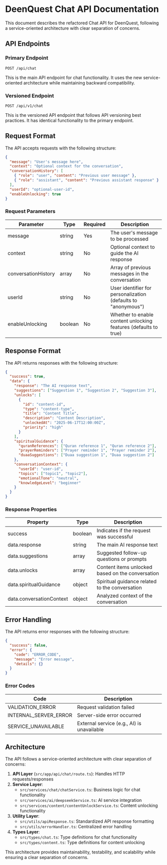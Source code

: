 # DeenQuest Chat API Documentation

This document describes the refactored Chat API for DeenQuest, following a service-oriented architecture with clear separation of concerns.

## API Endpoints

### Primary Endpoint

```
POST /api/chat
```

This is the main API endpoint for chat functionality. It uses the new service-oriented architecture while maintaining backward compatibility.

### Versioned Endpoint

```
POST /api/v1/chat
```

This is the versioned API endpoint that follows API versioning best practices. It has identical functionality to the primary endpoint.

## Request Format

The API accepts requests with the following structure:

```json
{
  "message": "User's message here",
  "context": "Optional context for the conversation",
  "conversationHistory": [
    { "role": "user", "content": "Previous user message" },
    { "role": "assistant", "content": "Previous assistant response" }
  ],
  "userId": "optional-user-id",
  "enableUnlocking": true
}
```

### Request Parameters

| Parameter | Type | Required | Description |
|-----------|------|----------|-------------|
| message | string | Yes | The user's message to be processed |
| context | string | No | Optional context to guide the AI response |
| conversationHistory | array | No | Array of previous messages in the conversation |
| userId | string | No | User identifier for personalization (defaults to "anonymous") |
| enableUnlocking | boolean | No | Whether to enable content unlocking features (defaults to true) |

## Response Format

The API returns responses with the following structure:

```json
{
  "success": true,
  "data": {
    "response": "The AI response text",
    "suggestions": ["Suggestion 1", "Suggestion 2", "Suggestion 3"],
    "unlocks": [
      {
        "id": "content-id",
        "type": "content-type",
        "title": "Content Title",
        "description": "Content Description",
        "unlockedAt": "2025-06-17T12:00:00Z",
        "priority": "high"
      }
    ],
    "spiritualGuidance": {
      "quranReferences": ["Quran reference 1", "Quran reference 2"],
      "prayerReminders": ["Prayer reminder 1", "Prayer reminder 2"],
      "duaaSuggestions": ["Duaa suggestion 1", "Duaa suggestion 2"]
    },
    "conversationContext": {
      "userId": "user-id",
      "topics": ["topic1", "topic2"],
      "emotionalTone": "neutral",
      "knowledgeLevel": "beginner"
    }
  }
}
```

### Response Properties

| Property | Type | Description |
|----------|------|-------------|
| success | boolean | Indicates if the request was successful |
| data.response | string | The main AI response text |
| data.suggestions | array | Suggested follow-up questions or prompts |
| data.unlocks | array | Content items unlocked based on the conversation |
| data.spiritualGuidance | object | Spiritual guidance related to the conversation |
| data.conversationContext | object | Analyzed context of the conversation |

## Error Handling

The API returns error responses with the following structure:

```json
{
  "success": false,
  "error": {
    "code": "ERROR_CODE",
    "message": "Error message",
    "details": {}
  }
}
```

### Error Codes

| Code | Description |
|------|-------------|
| VALIDATION_ERROR | Request validation failed |
| INTERNAL_SERVER_ERROR | Server-side error occurred |
| SERVICE_UNAVAILABLE | External service (e.g., AI) is unavailable |

## Architecture

The API follows a service-oriented architecture with clear separation of concerns:

1. **API Layer** (`src/app/api/chat/route.ts`): Handles HTTP requests/responses
2. **Service Layer**:
   - `src/services/chat/chatService.ts`: Business logic for chat functionality
   - `src/services/ai/deepseekService.ts`: AI service integration
   - `src/services/content/contentUnlockService.ts`: Content unlocking functionality
3. **Utility Layer**:
   - `src/utils/apiResponse.ts`: Standardized API response formatting
   - `src/utils/errorHandler.ts`: Centralized error handling
4. **Types Layer**:
   - `src/types/chat.ts`: Type definitions for chat functionality
   - `src/types/content.ts`: Type definitions for content unlocking

This architecture provides maintainability, testability, and scalability while ensuring a clear separation of concerns.
